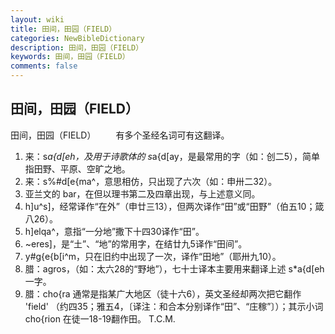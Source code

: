 ```yaml
---
layout: wiki
title: 田间，田园（FIELD）
categories: NewBibleDictionary
description: 田间，田园（FIELD）
keywords: 田间，田园（FIELD）
comments: false
---
```


## 田间，田园（FIELD）



田间，田园（FIELD）
　　有多个圣经名词可有这翻译。
1. 来：s*a{d[eh，及用于诗歌体的 s*a{d[ay，是最常用的字（如：创二5），简单指田野、平原、空旷之地。
2. 来：s%#d[e{ma^，意思相仿，只出现了六次（如：申卅二32）。
3. 亚兰文的 bar，在但以理书第二及四章出现，与上述意义同。
4. h]u^s]，经常译作“在外”（申廿三13），但两次译作“田”或“田野”（伯五10；箴八26）。
5. h]elqa^，意指“一分地”撒下十四30译作“田”。
6. ~eres]，是“土”、“地”的常用字，在结廿九5译作“田间”。
7. y#g{e{b[i^m，只在旧约中出现了一次，译作“田地”（耶卅九10）。
8. 腊：agros，（如：太六28的“野地”），七十士译本主要用来翻译上述 s*a{d[eh 一字。
9. 腊：cho{ra 通常是指某广大地区（徒十六6），英文圣经却两次把它翻作 'field' （约四35；雅五4，〔译注：和合本分别译作“田”、“庄稼”〕）；其示小词 cho{rion 在徒一18-19翻作田。
T.C.M.




